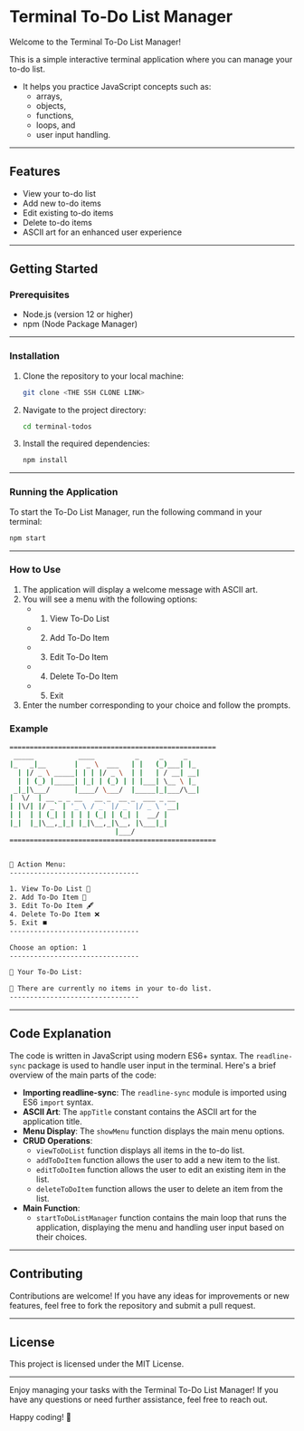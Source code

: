 # Terminal To-Do List Manager

Welcome to the Terminal To-Do List Manager!

This is a simple interactive terminal application where you can manage your to-do list.

- It helps you practice JavaScript concepts such as:
  - arrays,
  - objects,
  - functions,
  - loops, and
  - user input handling.

---

## Features

- View your to-do list
- Add new to-do items
- Edit existing to-do items
- Delete to-do items
- ASCII art for an enhanced user experience

---

## Getting Started

### Prerequisites

- Node.js (version 12 or higher)
- npm (Node Package Manager)

---

### Installation

1. Clone the repository to your local machine:

   ```bash
   git clone <THE SSH CLONE LINK>
   ```

2. Navigate to the project directory:

   ```bash
   cd terminal-todos
   ```

3. Install the required dependencies:

   ```bash
   npm install
   ```

---

### Running the Application

To start the To-Do List Manager, run the following command in your terminal:

```bash
npm start
```

---

### How to Use

1. The application will display a welcome message with ASCII art.
2. You will see a menu with the following options:
   - 1. View To-Do List
   - 2. Add To-Do Item
   - 3. Edit To-Do Item
   - 4. Delete To-Do Item
   - 5. Exit
3. Enter the number corresponding to your choice and follow the prompts.

### Example

```bash
===================================================
 _____           ____          _     _     _
|_   _|__       |  _ \  ___   | |   (_)___| |_
  | |/ _ \ _____| | | |/ _ \  | |   | / __| __|
  | | (_) |_____| |_| | (_) | | |___| \__ \ |_
 _|_|\___/      |____/ \___/  |_____|_|___/\__|
|  \/  | __ _ _ __   __ _  __ _  ___ _ __
| |\/| |/ _` | '_ \ / _` |/ _` |/ _ \ '__|
| |  | | (_| | | | | (_| | (_| |  __/ |
|_|  |_|\__,_|_| |_|\__,_|\__, |\___|_|
                          |___/
===================================================


🤖 Action Menu:
--------------------------------

1. View To-Do List 👀
2. Add To-Do Item 📝
3. Edit To-Do Item 🖋️
4. Delete To-Do Item ❌
5. Exit ⏹️
--------------------------------

Choose an option: 1
--------------------------------

🤖 Your To-Do List:

🤔 There are currently no items in your to-do list.
--------------------------------
```

---

## Code Explanation

The code is written in JavaScript using modern ES6+ syntax. The `readline-sync` package is used to handle user input in the terminal. Here's a brief overview of the main parts of the code:

- **Importing readline-sync**: The `readline-sync` module is imported using ES6 `import` syntax.
- **ASCII Art**: The `appTitle` constant contains the ASCII art for the application title.
- **Menu Display**: The `showMenu` function displays the main menu options.
- **CRUD Operations**:
  - `viewToDoList` function displays all items in the to-do list.
  - `addToDoItem` function allows the user to add a new item to the list.
  - `editToDoItem` function allows the user to edit an existing item in the list.
  - `deleteToDoItem` function allows the user to delete an item from the list.
- **Main Function**:
  - `startToDoListManager` function contains the main loop that runs the application, displaying the menu and handling user input based on their choices.

---

## Contributing

Contributions are welcome!
If you have any ideas for improvements or new features, feel free to fork the repository and submit a pull request.

---

## License

This project is licensed under the MIT License.

---

Enjoy managing your tasks with the Terminal To-Do List Manager!
If you have any questions or need further assistance, feel free to reach out.

Happy coding! 🚀

